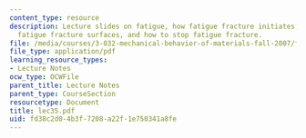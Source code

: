```yaml
---
content_type: resource
description: Lecture slides on fatigue, how fatigue fracture initiates, characteristic
  fatigue fracture surfaces, and how to stop fatigue fracture.
file: /media/courses/3-032-mechanical-behavior-of-materials-fall-2007/fd38c2d04b3f7208a22f1e750341a8fe_lec35.pdf
file_type: application/pdf
learning_resource_types:
- Lecture Notes
ocw_type: OCWFile
parent_title: Lecture Notes
parent_type: CourseSection
resourcetype: Document
title: lec35.pdf
uid: fd38c2d0-4b3f-7208-a22f-1e750341a8fe
---
```

